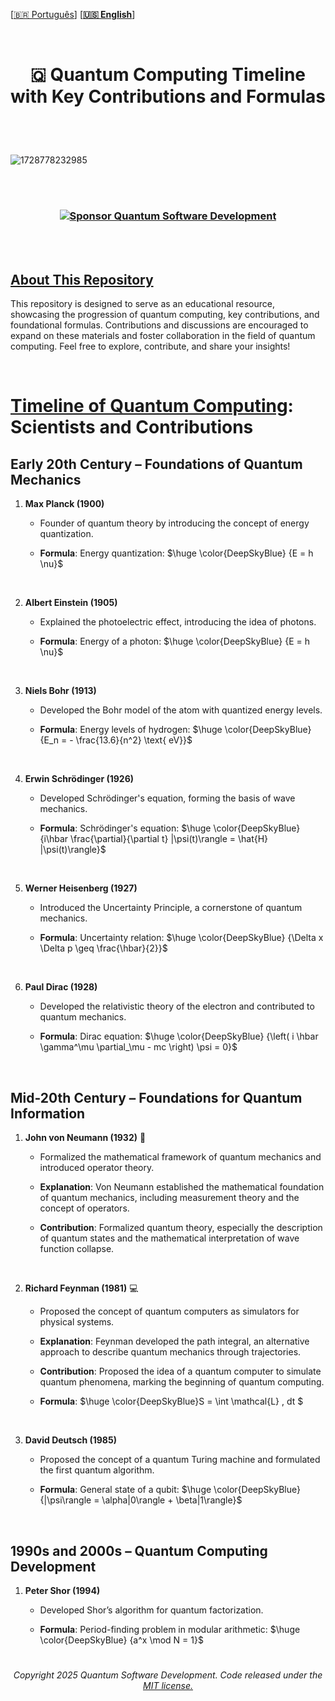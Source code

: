 
 \[[🇧🇷 Português](README.pt_BR.md)\] \[**[🇺🇸 English](README.md)**\]

 <br>


# <p align="center"> 🇶 **Quantum Computing Timeline with Key Contributions and Formulas**

<br><br>

![1728778232985](https://github.com/user-attachments/assets/0f466bc0-fb40-4cad-ba3d-4e8494745a53)

<br><br>


<!--### <p align="center">  <img src="https://github.githubassets.com/images/icons/emoji/octocat.png" width="46">  -->
### <p align="center"> [![Sponsor Quantum Software Development](https://img.shields.io/badge/Sponsor-Quantum%20Software%20Development-brightgreen?logo=GitHub)](https://github.com/sponsors/Quantum-Software-Development)


 <br><br>


## [About This Repository]()

This repository is designed to serve as an educational resource, showcasing the progression of quantum computing, key contributions, and foundational formulas. Contributions and discussions are encouraged to expand on these materials and foster collaboration in the field of quantum computing.
Feel free to explore, contribute, and share your insights!


<br>

# [Timeline of Quantum Computing](): Scientists and Contributions


## Early 20th Century – Foundations of Quantum Mechanics

1. **Max Planck (1900)**
   * Founder of quantum theory by introducing the concept of energy quantization.
     
   * **Formula**: Energy quantization: $\huge \color{DeepSkyBlue} {E = h \nu}$
  
<br>


2. **Albert Einstein (1905)**
   * Explained the photoelectric effect, introducing the idea of photons.
     
   * **Formula**: Energy of a photon: $\huge \color{DeepSkyBlue} {E = h \nu}$
  
 <br>

3. **Niels Bohr (1913)**
   * Developed the Bohr model of the atom with quantized energy levels.
     
   * **Formula**: Energy levels of hydrogen: $\huge \color{DeepSkyBlue} {E_n = - \frac{13.6}{n^2} \text{ eV}}$
  
<br>

4. **Erwin Schrödinger (1926)**
   * Developed Schrödinger's equation, forming the basis of wave mechanics.
     
   * **Formula**: Schrödinger's equation: $\huge \color{DeepSkyBlue} {i\hbar \frac{\partial}{\partial t} |\psi(t)\rangle = \hat{H} |\psi(t)\rangle}$

<br>

5. **Werner Heisenberg (1927)**
   * Introduced the Uncertainty Principle, a cornerstone of quantum mechanics.
     
   * **Formula**: Uncertainty relation: $\huge \color{DeepSkyBlue} {\Delta x \Delta p \geq \frac{\hbar}{2}}$

<br>

6. **Paul Dirac (1928)**
   * Developed the relativistic theory of the electron and contributed to quantum mechanics.
     
   * **Formula**: Dirac equation: $\huge \color{DeepSkyBlue} {\left( i \hbar \gamma^\mu \partial_\mu - mc \right) \psi = 0}$

<br>

## Mid-20th Century – Foundations for Quantum Information

1. **John von Neumann (1932)**  📐
   * Formalized the mathematical framework of quantum mechanics and introduced operator theory.
  
   - **Explanation**: Von Neumann established the mathematical foundation of quantum mechanics, including measurement theory and the concept of operators.
     
   - **Contribution**: Formalized quantum theory, especially the description of quantum states and the mathematical interpretation of wave function collapse.

  
<br>
  
2. **Richard Feynman (1981)** 💻  
   * Proposed the concept of quantum computers as simulators for physical systems.
 
   - **Explanation**: Feynman developed the path integral, an alternative approach to describe quantum mechanics through trajectories.
     
   - **Contribution**: Proposed the idea of a quantum computer to simulate quantum phenomena, marking the beginning of quantum computing.
  
   * **Formula**: $\huge \color{DeepSkyBlue}S = \int \mathcal{L} \, dt \$  

  
<br>

3. **David Deutsch (1985)**
   * Proposed the concept of a quantum Turing machine and formulated the first quantum algorithm.
     
   * **Formula**: General state of a qubit: $\huge \color{DeepSkyBlue} {|\psi\rangle = \alpha|0\rangle + \beta|1\rangle}$

<br>

## 1990s and 2000s – Quantum Computing Development

1. **Peter Shor (1994)**
   * Developed Shor’s algorithm for quantum factorization.

   * **Formula**: Period-finding problem in modular arithmetic: $\huge \color{DeepSkyBlue} {a^x \mod N = 1}$
     
 



<!--

1. **Max Planck** (1900) 🌌  

    - **Formula**:
  
   $\color{Green} {\huge   E = h \nu   }$
  
   - **Explanation**: Planck introduced the idea that energy is emitted in discrete quantities, called "quanta." His theory was the first step toward modern quantum physics.
   - 
   - **Contribution**: Known as the "father of quantum theory," his discovery opened the door to quantum physics.

    <br> 

3. **Albert Einstein** (1905) 💡  
   - **Formula**: \( E_k = h \nu - \phi \)  
   - **Explanation**: Through the photoelectric effect, Einstein proposed that light behaves as particles (photons) with quantized energy, challenging the classical view of light as just a wave.
   - **Contribution**: His ideas on wave-particle duality were crucial for modern physics, laying the foundation for quantum mechanics.
  
     

4. **Niels Bohr** (1913) 🔬  
   - **Formula**: \( E_n = -\frac{Z^2 R_H}{n^2} \)  
   - **Explanation**: Bohr's model described the quantized energy levels of electrons within atoms, particularly hydrogen.
   - **Contribution**: His theory advanced atomic physics, leading to the concept of complementarity in quantum mechanics.

       <br> 

5. **Werner Heisenberg** (1927) 🎯  
   - **Formula**: \( \Delta x \Delta p \geq \frac{\hbar}{2} \)  
   - **Explanation**: The uncertainty principle states that it is impossible to simultaneously determine a particle’s position and momentum with absolute precision.
   - **Contribution**: This principle reshaped our understanding of quantum nature, showing that particle behavior remains indeterminate until observed.
  
    <br>

6. Erwin Schrödinger (1926) 🐈

![Erwin Schrödinger](path/to/image/schrodinger.jpg)

   <p align="center"> **Formula**:
     
   <p align="center"> $\color{Green} {\color{Green} {\huge  i \hbar \frac{\partial}{\partial t} \psi = \hat{H} \psi }}$
     
   - **Explanation**: Schrödinger’s equation is fundamental to quantum mechanics, describing how the quantum state of a system evolves over time. Schrödinger is also famous for his thought experiment known as **Schrödinger's cat**, where a hypothetical cat can be in both "alive" and "dead" states simultaneously until observed. This experiment illustrates the concept of quantum superposition and highlights the paradoxes in interpreting quantum mechanics.
     
   - **Contribution**: Schrödinger is known for his contribution to quantum mechanics theory, particularly through introducing the wave function, which provides a probabilistic description of particle behavior.
     
     
   <br>


7. **Paul Dirac** (1928) ➕➖  

    - **Formula**:

   $\color{Green} {\huge  (i \gamma^\mu \partial_\mu - m)\psi = 0 }$
      
   - **Explanation**: Dirac's equation unifies quantum mechanics with relativity, predicting the existence of antiparticles, such as the positron.
     
   - **Contribution**: A pioneer in quantum field theory, and among the first to propose a connection between quantum mechanics and relativity.

       <br> 

8. **John von Neumann** (1932) 📐  
   - **Formula**: \( \langle \psi | \hat{A} | \psi \rangle \)  
   - **Explanation**: Von Neumann established the mathematical foundation of quantum mechanics, including measurement theory and the concept of operators.
   - **Contribution**: Formalized quantum theory, especially the description of quantum states and the mathematical interpretation of wave function collapse.

       <br> 

9. **Claude Shannon** (1948) 📊  
   - **Formula**: \( H(X) = -\sum p(x) \log p(x) \)  
   - **Explanation**: Shannon is known as the father of information theory, introducing the concept of entropy as a measure of information in a message.
   - **Contribution**: His ideas laid the groundwork for digital communication and influenced quantum communication and data transmission research.

       <br> 

10. **Richard Feynman** (1948-1981) 💻  
   - **Formula**: \( S = \int \mathcal{L} \, dt \)  
   - **Explanation**: Feynman developed the path integral, an alternative approach to describe quantum mechanics through trajectories.
   - **Contribution**: Proposed the idea of a quantum computer to simulate quantum phenomena, marking the beginning of quantum computing.

       <br> 

11. **David Deutsch** (1985) 🌐  
   - **Formula**: N/A  
   - **Explanation**: Deutsch formalized the concept of a universal quantum computer, capable of simulating any physical system.
   - **Contribution**: His work laid the foundation for modern quantum computing, inspiring the development of quantum algorithms.

       <br> 

12. **John Bell** (1964) 🔗  
   - **Formula**: \( |E(a, b) + E(a, b') + E(a, b) - E(a', b')| \leq 2 \)  
   - **Explanation**: Bell's inequality tests if correlations between entangled particles can be explained by local theories.
   - **Contribution**: Fundamental for experiments that verified quantum entanglement and non-locality.

       <br> 

13. **Alexander Holevo** (1973) 🧩  
   - **Formula**: \( I(X:Y) \leq S(\rho) \)  
   - **Explanation**: The Holevo bound describes the maximum information extractable from a quantum system.
   - **Contribution**: Essential for quantum information theory, with implications in cryptography and quantum data transmission.

       <br> 

14. **Peter Shor** (1994) 🔓  
   - **Formula**: N/A  
   - **Explanation**: Shor's algorithm enables efficient factorization of large numbers, threatening the security of traditional cryptographic systems.
   - **Contribution**: The first quantum algorithm to solve complex problems more efficiently than classical algorithms.

       <br> 

15. **Lov Grover** (1996) 🔍  
   - **Formula**: N/A  
   - **Explanation**: Grover's algorithm improves search efficiency, reducing search time from \( O(N) \) to \( O(\sqrt{N}) \).
   - **Contribution**: Demonstrates how quantum computing can accelerate data search problems faster than classical computing.


 <br>

## Contributions and References

This repository is a tribute to these great thinkers who have shaped physics and quantum computing. Their ideas and theories continue to inspire new generations of scientists and innovators.

## How to Contribute

Feel free to add information or corrections. This repository encourages contributions from everyone interested in Quantum Computing!
-->

#

###### <p align="center"> Copyright 2025 Quantum Software Development. Code released under the [MIT license.](https://github.com/Quantum-Software-Development/README/blob/161b677c5a791f0ca8219b8e934f1cf353d5b85d/LICENSE)
